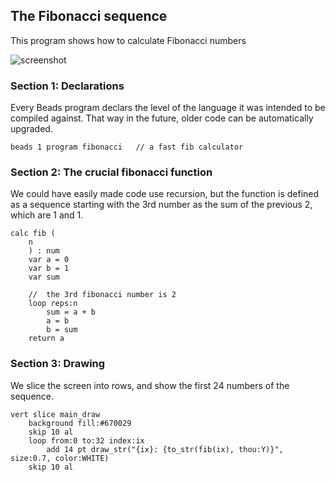 
## The Fibonacci sequence

This program shows how to calculate Fibonacci numbers

![screenshot](https://beadslang.com/projects/fibonacci/screenshot.gif)


### Section 1: Declarations

Every Beads program declars the level of the language it was intended to be compiled against. That way in the future, older code can be automatically upgraded.

```
beads 1 program fibonacci	// a fast fib calculator
```

### Section 2: The crucial fibonacci function

We could have easily made code use recursion, but the function is defined as a sequence starting with the 3rd number as the sum of the previous 2, which are 1 and 1. 

```
calc fib (
	n 
	) : num
	var a = 0
	var b = 1
	var sum

	//  the 3rd fibonacci number is 2
	loop reps:n
		sum = a + b
		a = b
		b = sum
	return a
```

### Section 3: Drawing

We slice the screen into rows, and show the first 24 numbers of the sequence.

```
vert slice main_draw
	background fill:#670029
	skip 10 al
	loop from:0 to:32 index:ix
		add 14 pt draw_str("{ix}: {to_str(fib(ix), thou:Y)}", size:0.7, color:WHITE)
	skip 10 al
```
